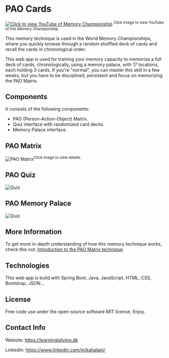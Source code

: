 # PAO Cards
<a href="https://www.youtube.com/watch?v=OApSOU7NIAw" target="_blank"><img src="https://learningisliving.dk/wp-content/uploads/2025/10/paocards-front-page.png" alt="Click to view YouTube of Memory Championship"></a>
<sup>Click image to view YouTube of this Memory Championship.</sup>

This memory technique is used in the World Memory Championships, where you quickly browse through a random shuffled deck of cards and recall the cards in chronological order.

This web app is used for training your memory capacity to memorize a full deck of cards, chronologically, using a memory palace, with 17 locations, each holding 3 cards.
If you're "normal", you can master this skill in a few weeks, but you have to be disciplined, persistent and focus on memorizing the PAO Matrix.

## Components
It consists of the following components:
- PAO (Person-Action-Object) Matrix.
- Quiz interface with randomized card decks.
- Memory Palace interface.

## PAO Matrix
<img src="https://i0.wp.com/learningisliving.dk/wp-content/uploads/2018/11/quiz-learning-cards.png" alt="PAO Matrix"><sup>Click image to view details.</sup>

## PAO Quiz
<img src="https://learningisliving.dk/wp-content/uploads/2025/10/paocards-quiz.png" alt="Quiz">

## PAO Memory Palace
<img src="https://learningisliving.dk/wp-content/uploads/2025/10/paocards-palace.png" alt="Quiz">

## More Information
To get more in-depth understanding of how this memory technique works, check this out: [Introduction to the PAO Matrix technique](https://learningisliving.dk/2018/03/25/remember-carddeck/).

## Technologies
This web app is build with Spring Boot, Java, JavaScript, HTML, CSS, Bootstrap, JSON...

## License
Free code use under the open-source software MIT license. Enjoy.

## Contact Info
Website: https://learningisliving.dk

LinkedIn: https://www.linkedin.com/in/kahalani/
